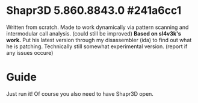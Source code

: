# Shapr3D 5.860.8843.0 #241a6cc1

Written from scratch. Made to work dynamically via pattern scanning and intermodular call analysis. (could still be improved)
**Based on sl4v3k's work.** Put his latest version through my disassembler (ida) to find out what he is patching.
Technically still somewhat experimental version. (report if any issues occure)

# Guide

Just run it! Of course you also need to have Shapr3D open.
